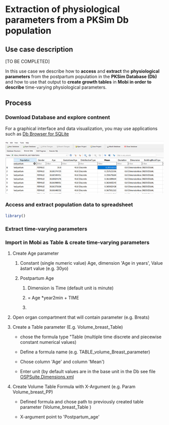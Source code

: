 # Extraction of physiological parameters from a PKSim Db population

## Use case description

[TO BE COMPLETED]

In this use case we describe how to **access** and **extract** the **physiological parameters** from the postpartum population in the **PKSim Database (Db)** and how to use that output to **create growth tables** in **Mobi in order to describe** time-varying physiological parameters.

## Process

### Download Database and explore contnent

For a graphical interface and data visualization, you may use applications such as [Db Browser for SQLite](https://sqlitebrowser.org/)

![Prospective exploration of the PKSim Db with  DB Browser for SQLite - Postpartum population](../assets/images/part-5/ExploreDb.png)


### Access and extract population data to spreadsheet

``` r
library()
```

### Extract time-varying parameters

### Import in Mobi as Table & create time-varying parameters

1.  Create Age parameter

    1.  Constant (single numeric value) Age, dimension 'Age in years', Value àstart value (e.g. 30yo)

    2.  Postpartum Age

        1.  Dimension is Time (default unit is minute)

        2.  = Age \*year2min + TIME

        3.  

2.  Open organ compartment that will contain parameter (e.g. Breats)

3.  Create a Table parameter (E.g. Volume_breast_Table)

    -   chose the formula type "Table (multiple time discrete and piecewise constant numerical values)

    -   Define a formula name (e.g. TABLE_volume_Breast_parameter)

    -   Chose column 'Age' and column 'Mean')

    -   Enter unit (by default values are in the base unit in the Db see file [OSPSuite.Dimensions.xml](https://esqlabs.sharepoint.com/:u:/s/S-BASF-P23-195A/EZSeZvDmQFRLvKNCJRqyxyUBkv8jR2po28wDa-caVE1LMg?e=BagOhT)

4.  Create Volume Table Formula with X-Argument (e.g. Param Volume_breast_PP)

    -   Defined formula and chose path to previously created table parameter (Volume_breast_Table )

    -   X-argument point to 'Postpartum_age'
